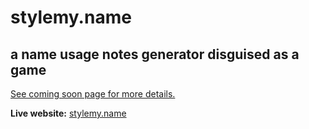 # stylemy.name
## a name usage notes generator disguised as a game

[See coming soon page for more details.](https://htmlpreview.github.io/?https://github.com/sqiouyilu/stylemy.name/blob/7148b0f3c0e13720cf0bb6d6a73abe2c1f71a4e0/index.html)

**Live website:** [stylemy.name](http://stylemy.name/)
